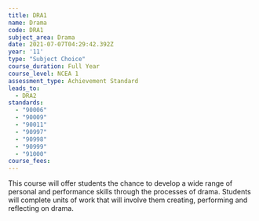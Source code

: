 ```yaml
---
title: DRA1
name: Drama
code: DRA1
subject_area: Drama
date: 2021-07-07T04:29:42.392Z
year: '11'
type: "Subject Choice"
course_duration: Full Year
course_level: NCEA 1
assessment_type: Achievement Standard
leads_to:
  - DRA2
standards:
  - "90006"
  - "90009"
  - "90011"
  - "90997"
  - "90998"
  - "90999"
  - "91000"
course_fees:
---
```

This course will offer students the chance to develop a wide range of personal and performance skills through the processes of drama. Students will complete units of work that will involve them creating, performing and reflecting on drama.
